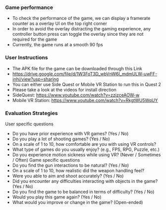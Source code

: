### Game performance 
* To check the performance of the game, we can display a framerate counter as a overlay UI on the top right corner
* In order to avoid the overlay distracting the gaming experience, any controller button press can toggle the overlay since they are not required for the game
* Currently, the game runs at a smooth 90 fps

### User Instructions
* The APK file for the game can be downloaded through this Link
* https://drive.google.com/file/d/1W3FoT3D_wbVnW6I_mdmULW-uwFF-inhj/view?usp=sharing
* You can either use Side Quest or Mobile VR Station to run this in Quest 2
* Please take a look at the videos for install direction
* SideQuest: https://www.youtube.com/watch?v=zzizceAOW-w
* Mobile VR Station: https://www.youtube.com/watch?v=RkgtWU5WqUY

### Evaluation Strategies
User specific questions
* Do you have prior experience with VR games? (Yes / No)
* Do you play a lot of shooting games? (Yes / No)
* On a scale of 1 to 10, how comfortable are you with using VR controls?
* What type of games do you usually enjoy? (e.g., FPS, RPG, Puzzle, etc.)
* Do you experience motion sickness while using VR? (Never / Sometimes / Often)
Game specific questions
* Do you find the gun interactions to be natural? (Yes / No)
* On a scale of 1 to 10, how realistic did the weapon handling feel?
* Were you able to aim and shoot accurately? (Yes / No)
* Did you encounter any difficulties interacting with objects in the game? (Yes / No)
* Do you find the game to be balanced in terms of difficulty? (Yes / No)
* Would you play this game again? (Yes / No)
* What would you improve or change in the game? (Open-ended)
